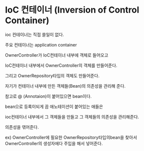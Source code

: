 # IoC 컨테이너 (Inversion of Control Container)

ioc 컨테이너는 직접 쓸일이 없다.

주요 컨테이너는 application container

OwnerController가 IoC컨테이너 내부에 객체로 들어오고

IoC컨테이너 내부에서 OwnerController의 객체를 만들어준다.

그리고 OwnerRepository타입의 객체도 만들어준다.

자기가 컨테이너 내부에 만든 객체들(Bean)의 의존성을 관리해 준다.

참고로 @ (Annotaion)이 붙어있으면 bean이다.

bean으로 등록이되게 끔 애노테이션이 붙어있는 애들은  

ioc컨테이너 내부에서 그 객체들을 만들고 그 객체들의 의존성을 관리해준다.

의존성을 엮어준다. 

ex) OwnerController에 필요한 OwnerRepository타입의bean을 찾아서 OwnerController의 생성자에다 주입을 해서 넣어준다.